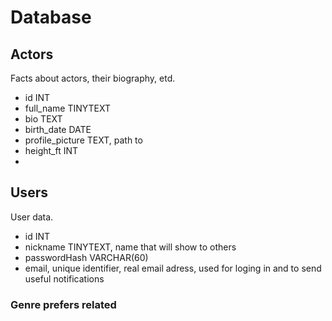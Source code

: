 # Database

## Actors 
Facts about actors, their biography, etd.

- id INT
- full_name TINYTEXT
- bio TEXT
- birth_date DATE
- profile_picture TEXT, path to
- height_ft INT
- 
## Users
User data.

- id INT
- nickname TINYTEXT, name that will show to others
- passwordHash VARCHAR(60)
- email, unique identifier, real email adress, used for loging in and to send useful notifications

### Genre prefers related 
